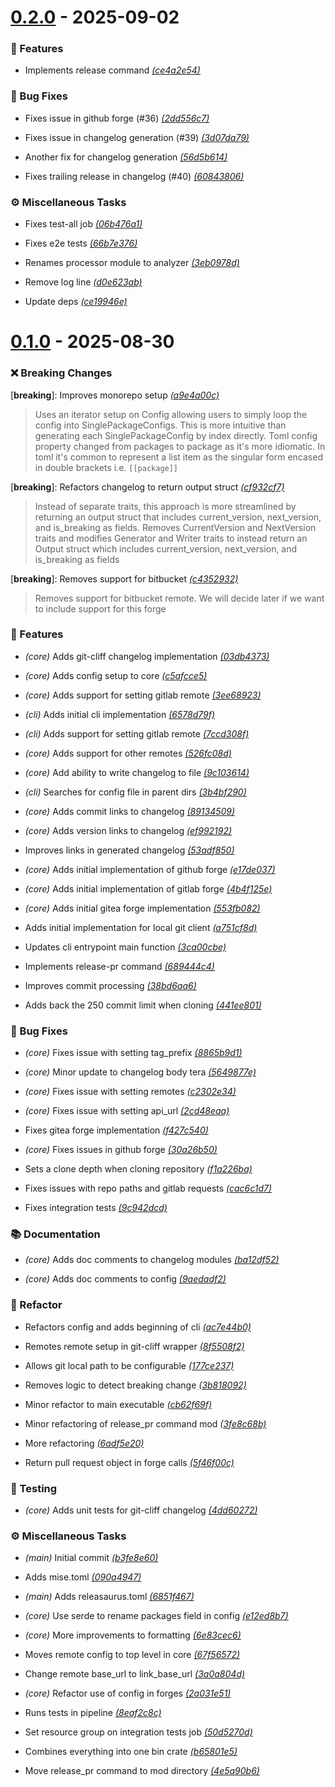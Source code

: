# [0.2.0](https://github.com/robgonnella/releasaurus/releases/tag/v0.2.0) - 2025-09-02

### 🚀 Features

- Implements release command [_(ce4a2e54)_](https://github.com/robgonnella/releasaurus/commit/ce4a2e545a2a773aa72d8cc1c80ca25d172b88e2)


### 🐛 Bug Fixes

- Fixes issue in github forge (#36) [_(2dd556c7)_](https://github.com/robgonnella/releasaurus/commit/2dd556c7fdff8c61dc7fc7d08daef57f7e382aab)

- Fixes issue in changelog generation (#39) [_(3d07da79)_](https://github.com/robgonnella/releasaurus/commit/3d07da79678e29c2b5efe3587d93e9d22765cf30)

- Another fix for changelog generation [_(56d5b614)_](https://github.com/robgonnella/releasaurus/commit/56d5b614c7410e5e45df6d8b8e1a6ed39b835245)

- Fixes trailing release in changelog (#40) [_(60843806)_](https://github.com/robgonnella/releasaurus/commit/60843806388672c04817f44b05393da1a5bba7f0)


### ⚙️ Miscellaneous Tasks

- Fixes test-all job [_(06b476a1)_](https://github.com/robgonnella/releasaurus/commit/06b476a1b08e848a73233904ef9059d527889130)

- Fixes e2e tests [_(66b7e376)_](https://github.com/robgonnella/releasaurus/commit/66b7e3766fb2f6fd664797a66b4142c95d3ddd70)

- Renames processor module to analyzer [_(3eb0978d)_](https://github.com/robgonnella/releasaurus/commit/3eb0978dc6957220f1dc26527262ade44ae2239d)

- Remove log line [_(d0e623ab)_](https://github.com/robgonnella/releasaurus/commit/d0e623ab1c368322c7ae4e0e8e89dc83ef1ccb75)

- Update deps [_(ce19946e)_](https://github.com/robgonnella/releasaurus/commit/ce19946e21a4c13489b642f7437c1cf8fc08f839)

# [0.1.0](https://github.com/robgonnella/releasaurus/releases/tag/v0.1.0) - 2025-08-30

### ❌ Breaking Changes

[**breaking**]: Improves monorepo setup [_(a9e4a00c)_](https://github.com/robgonnella/releasaurus/commit/a9e4a00c8f5dd52e74e78240aa7dc538834a8027)
> Uses an iterator setup on Config allowing users to simply loop the
config into SinglePackageConfigs. This is more intuitive than generating
each SinglePackageConfig by index directly.
> Toml config property changed from packages to package
as it's more idiomatic. In toml it's common to represent a list item as
the singular form encased in double brackets i.e. `[[package]]`

[**breaking**]: Refactors changelog to return output struct [_(cf932cf7)_](https://github.com/robgonnella/releasaurus/commit/cf932cf74eb63557924cc8d4f7e807a1d2ff52cf)
> Instead of separate traits, this approach is more streamlined by
returning an output struct that includes current_version, next_version,
and is_breaking as fields.
> Removes CurrentVersion and NextVersion traits and
modifies Generator and Writer traits to instead return an Output struct
which includes current_version, next_version, and is_breaking as fields

[**breaking**]: Removes support for bitbucket [_(c4352932)_](https://github.com/robgonnella/releasaurus/commit/c43529320250da2e2a08152965818a581d4726d2)
> Removes support for bitbucket remote. We will decide
later if we want to include support for this forge


### 🚀 Features

- _(core)_ Adds git-cliff changelog implementation [_(03db4373)_](https://github.com/robgonnella/releasaurus/commit/03db43738f63122230cb24a9cadfcb083c61d9c9)

- _(core)_ Adds config setup to core [_(c5afcce5)_](https://github.com/robgonnella/releasaurus/commit/c5afcce5ea08b7ec85f3c476b1bb3da3a8899b6f)

- _(core)_ Adds support for setting gitlab remote [_(3ee68923)_](https://github.com/robgonnella/releasaurus/commit/3ee689235aa6cdb9566f04589178f97ec0ec0b66)

- _(cli)_ Adds initial cli implementation [_(6578d79f)_](https://github.com/robgonnella/releasaurus/commit/6578d79fbe8af7b48e101e4a4e5183c6c95ec8f6)

- _(cli)_ Adds support for setting gitlab remote [_(7ccd308f)_](https://github.com/robgonnella/releasaurus/commit/7ccd308fcdb3fa85c1b08de3a6023f767eaf8607)

- _(core)_ Adds support for other remotes [_(526fc08d)_](https://github.com/robgonnella/releasaurus/commit/526fc08d5f1c10a9fe8be0e884bc39d7551a713d)

- _(core)_ Add ability to write changelog to file [_(9c103614)_](https://github.com/robgonnella/releasaurus/commit/9c103614e36fe52b8f08d4dd21ad48b9f3e77b7c)

- _(cli)_ Searches for config file in parent dirs [_(3b4bf290)_](https://github.com/robgonnella/releasaurus/commit/3b4bf290f553c4ea1a3f8e6af11239e60e1b486b)

- _(core)_ Adds commit links to changelog [_(89134509)_](https://github.com/robgonnella/releasaurus/commit/891345091630605d6cfee3b7e648b521ae4c69d3)

- _(core)_ Adds version links to changelog [_(ef992192)_](https://github.com/robgonnella/releasaurus/commit/ef9921928d9bfa00cc09a505067e36e2450f55df)

- Improves links in generated changelog [_(53adf850)_](https://github.com/robgonnella/releasaurus/commit/53adf850a981a998bc200bcc985b363faf012e9d)

- _(core)_ Adds initial implementation of github forge [_(e17de037)_](https://github.com/robgonnella/releasaurus/commit/e17de03764edb05f585ee9a60ac4e4015ff0b15a)

- _(core)_ Adds initial implementation of gitlab forge [_(4b4f125e)_](https://github.com/robgonnella/releasaurus/commit/4b4f125ed17cfed558325122d63c4e1943dad4bc)

- _(core)_ Adds initial gitea forge implementation [_(553fb082)_](https://github.com/robgonnella/releasaurus/commit/553fb082b8b7e7a319480bb8f07d87de20b0ca6f)

- Adds initial implementation for local git client [_(a751cf8d)_](https://github.com/robgonnella/releasaurus/commit/a751cf8dcd6f2abe3f2c6c2a727a75b67abfd9fd)

- Updates cli entrypoint main function [_(3ca00cbe)_](https://github.com/robgonnella/releasaurus/commit/3ca00cbe2ed19967558847f36764a0b07eba837f)

- Implements release-pr command [_(689444c4)_](https://github.com/robgonnella/releasaurus/commit/689444c4fdbd01ce4135571a8dbbc8e1d93a3e38)

- Improves commit processing [_(38bd6aa6)_](https://github.com/robgonnella/releasaurus/commit/38bd6aa61045ef7cff3f6cd15c8c436bb14c14f2)

- Adds back the 250 commit limit when cloning [_(441ee801)_](https://github.com/robgonnella/releasaurus/commit/441ee80145cf7583160697b061443b114c2d5915)


### 🐛 Bug Fixes

- _(core)_ Fixes issue with setting tag_prefix [_(8865b9d1)_](https://github.com/robgonnella/releasaurus/commit/8865b9d1ed465b045d858effd5b7a039cacbed74)

- _(core)_ Minor update to changelog body tera [_(5649877e)_](https://github.com/robgonnella/releasaurus/commit/5649877ea6fca6973d051eca7c3d2051d578cf42)

- _(core)_ Fixes issue with setting remotes [_(c2302e34)_](https://github.com/robgonnella/releasaurus/commit/c2302e34dea975ecd8b7df57a1a0be9c0ba23ebb)

- _(core)_ Fixes issue with setting api_url [_(2cd48eaa)_](https://github.com/robgonnella/releasaurus/commit/2cd48eaa2dc2d0f294fb98e51fb699f0f7d4b7b7)

- Fixes gitea forge implementation [_(f427c540)_](https://github.com/robgonnella/releasaurus/commit/f427c540250cc9bffee133de0c2c506f1057b75c)

- _(core)_ Fixes issues in github forge [_(30a26b50)_](https://github.com/robgonnella/releasaurus/commit/30a26b501e274b98a6028bc87a43e7005aed8ba4)

- Sets a clone depth when cloning repository [_(f1a226ba)_](https://github.com/robgonnella/releasaurus/commit/f1a226ba255a7d61cab7cb82ea08f00e18587c97)

- Fixes issues with repo paths and gitlab requests [_(cac6c1d7)_](https://github.com/robgonnella/releasaurus/commit/cac6c1d79eabc8b2071cee72761c12b2263f9ce8)

- Fixes integration tests [_(9c942dcd)_](https://github.com/robgonnella/releasaurus/commit/9c942dcd960d4e4144aa914f7167aeb299c6270b)


### 📚 Documentation

- _(core)_ Adds doc comments to changelog modules [_(ba12df52)_](https://github.com/robgonnella/releasaurus/commit/ba12df529b7a99643775e1e270a7c9dafa05b442)

- _(core)_ Adds doc comments to config [_(9aedadf2)_](https://github.com/robgonnella/releasaurus/commit/9aedadf272efa47421f1f30c42097df6003929e9)


### 🚜 Refactor

- Refactors config and adds beginning of cli [_(ac7e44b0)_](https://github.com/robgonnella/releasaurus/commit/ac7e44b011ffbdb135efb9e8a18338918d3b8fad)

- Remotes remote setup in git-cliff wrapper [_(8f5508f2)_](https://github.com/robgonnella/releasaurus/commit/8f5508f2beb5c2821ea7a0af2c547bf754338b87)

- Allows git local path to be configurable [_(177ce237)_](https://github.com/robgonnella/releasaurus/commit/177ce23701ae0ed5fb8027fdb0d6be21059888a2)

- Removes logic to detect breaking change [_(3b818092)_](https://github.com/robgonnella/releasaurus/commit/3b818092c5383077142a626e2e38342979dcc76a)

- Minor refactor to main executable [_(cb62f69f)_](https://github.com/robgonnella/releasaurus/commit/cb62f69f27ecb5413fa92429d5eb0826e310a537)

- Minor refactoring of release_pr command mod [_(3fe8c68b)_](https://github.com/robgonnella/releasaurus/commit/3fe8c68b59cdb12f84a85b5551a71db29cc552d3)

- More refactoring [_(6adf5e20)_](https://github.com/robgonnella/releasaurus/commit/6adf5e20364c74cc6a0b3899751f7eeb08178324)

- Return pull request object in forge calls [_(5f46f00c)_](https://github.com/robgonnella/releasaurus/commit/5f46f00c78a814fe45969ccaad29a14780824f89)


### 🧪 Testing

- _(core)_ Adds unit tests for git-cliff changelog [_(4dd60272)_](https://github.com/robgonnella/releasaurus/commit/4dd60272d6e453382017c8beb1e87e50db04ce45)


### ⚙️ Miscellaneous Tasks

- _(main)_ Initial commit [_(b3fe8e60)_](https://github.com/robgonnella/releasaurus/commit/b3fe8e60e1be6359624e082e1bd9e525b767ebb8)

- Adds mise.toml [_(090a4947)_](https://github.com/robgonnella/releasaurus/commit/090a4947728d44eae40a54475fd980c79b4795a1)

- _(main)_ Adds releasaurus.toml [_(6851f467)_](https://github.com/robgonnella/releasaurus/commit/6851f46748721e980d79f8948216915c266da9b4)

- _(core)_ Use serde to rename packages field in config [_(e12ed8b7)_](https://github.com/robgonnella/releasaurus/commit/e12ed8b7dee79acfa0820e6b359dac20d1cdce73)

- _(core)_ More improvements to formatting [_(6e83cec6)_](https://github.com/robgonnella/releasaurus/commit/6e83cec661cdc3ec217b32ce9551c442c27e9fa3)

- Moves remote config to top level in core [_(67f56572)_](https://github.com/robgonnella/releasaurus/commit/67f56572739059c91b7d6960d7499b1127313ba6)

- Change remote base_url to link_base_url [_(3a0a804d)_](https://github.com/robgonnella/releasaurus/commit/3a0a804d14e9c2c1aa8a92134b996b4e6880b31a)

- _(core)_ Refactor use of config in forges [_(2a031e51)_](https://github.com/robgonnella/releasaurus/commit/2a031e511087b680d7379d7d5c2fb6658a552f10)

- Runs tests in pipeline [_(8eaf2c8c)_](https://github.com/robgonnella/releasaurus/commit/8eaf2c8cbc89f6257c76e793754abbdc1c5d2c9e)

- Set resource group on integration tests job [_(50d5270d)_](https://github.com/robgonnella/releasaurus/commit/50d5270d8765206e12687bc93813bd049f18955a)

- Combines everything into one bin crate [_(b65801e5)_](https://github.com/robgonnella/releasaurus/commit/b65801e51ee3dd8b2de45e406f21efdc81fe053b)

- Move release_pr command to mod directory [_(4e5a90b6)_](https://github.com/robgonnella/releasaurus/commit/4e5a90b6f2f91e97b1dc06648fef4f59b4909bff)


